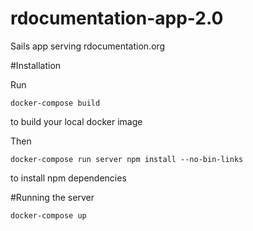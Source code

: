 # rdocumentation-app-2.0

Sails app serving rdocumentation.org

#Installation

Run 
```
docker-compose build
```
to build your local docker image


Then 
```
docker-compose run server npm install --no-bin-links
```
to install npm dependencies

#Running the server

```
docker-compose up
```
